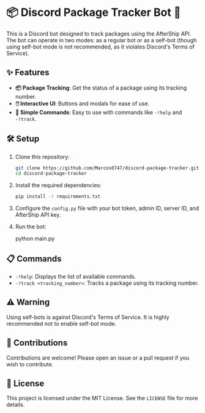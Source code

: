 # 📦 Discord Package Tracker Bot 🤖

This is a Discord bot designed to track packages using the AfterShip API. The bot can operate in two modes: as a regular bot or as a self-bot (though using self-bot mode is not recommended, as it violates Discord's Terms of Service).

## ✨ Features

- **📦 Package Tracking**: Get the status of a package using its tracking number.
- **🖱️ Interactive UI**: Buttons and modals for ease of use.
- **📜 Simple Commands**: Easy to use with commands like `-!help` and `-!track`.

## 🛠️ Setup

1. Clone this repository:
   ```bash
   git clone https://github.com/Marcos0747/discord-package-tracker.git
   cd discord-package-tracker

2. Install the required dependencies:
    ```bash
    pip install -r requirements.txt

3. Configure the `config.py` file with your bot token, admin ID, server ID, and AfterShip API key.

4. Run the bot:
    
    python main.py

## 📋 Commands

- `-!help`: Displays the list of available commands.
- `-!track <tracking_number>`: Tracks a package using its tracking number.

## ⚠️ Warning

Using self-bots is against Discord's Terms of Service. It is highly recommended not to enable self-bot mode.

## 🤝 Contributions

Contributions are welcome! Please open an issue or a pull request if you wish to contribute.

## 📄 License

This project is licensed under the MIT License. See the `LICENSE` file for more details.


